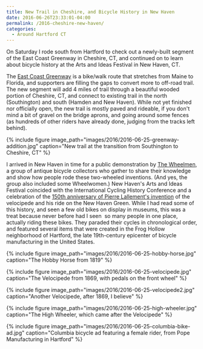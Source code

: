 ```yaml
---
title: New Trail in Cheshire, and Bicycle History in New Haven
date: 2016-06-26T23:33:01-04:00
permalink: /2016-cheshire-new-haven/
categories:
  - Around Hartford CT
---
```

On Saturday I rode south from Hartford to check out a newly-built segment of the East Coast Greenway in Cheshire, CT, and continued on to learn about bicycle history at the Arts and Ideas Festival in New Haven, CT.

The [East Coast Greenway](http://www.greenway.org/) is a bike/walk route that stretches from Maine to Florida, and supporters are filling the gaps to convert more to off-road trail. The new segment will add 4 miles of trail through a beautiful wooded portion of Cheshire, CT, and connect to existing trail in the north (Southington) and south (Hamden and New Haven). While not yet finished nor officially open, the new trail is mostly paved and rideable, if you don't mind a bit of gravel on the bridge aprons, and going around some fences (as hundreds of other riders have already done, judging from the tracks left behind).

{% include figure image_path="images/2016/2016-06-25-greenway-addition.jpg" caption="New trail at the transition from Southington to Cheshire, CT" %}

I arrived in New Haven in time for a public demonstration by [The Wheelmen](http://www.thewheelmen.org/), a group of antique bicycle collectors who gather to share their knowledge and show how people rode these two-wheeled inventions. (And yes, the group also included some Wheelwomen.) New Haven's Arts and Ideas Festival coincided with the International Cycling History Conference and a celebration of the [150th anniversary of Pierre Lallement's invention](http://www.thewheelmen.org/sections/events/2016-06-26.asp) of the velocipede and his ride on the New Haven Green. While I had read some of this history, and seen a few old bikes on display in museums, this was a treat because never before had I seen  so many people in one place, actually riding these bikes. They paraded their cycles in chronological order, and featured several items that were created in the Frog Hollow neighborhood of Hartford, the late 19th-century epicenter of bicycle manufacturing in the United States.

{% include figure image_path="images/2016/2016-06-25-hobby-horse.jpg" caption="The Hobby Horse from 1819" %}

{% include figure image_path="images/2016/2016-06-25-velocipede.jpg" caption="The Velocipede from 1869, with pedals on the front wheel" %}

{% include figure image_path="images/2016/2016-06-25-velocipede2.jpg" caption="Another Velocipede, after 1869, I believe" %}

{% include figure image_path="images/2016/2016-06-25-high-wheeler.jpg" caption="The High Wheeler, which came after the Velocipede" %}

{% include figure image_path="images/2016/2016-06-25-columbia-bike-ad.jpg" caption="Columbia bicycle ad featuring a female rider, from Pope Manufacturing in Hartford" %}
